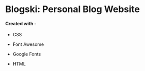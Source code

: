 # Blogski: Personal Blog Website

#### Created with - 

- CSS

- Font Awesome

- Google Fonts

- HTML

